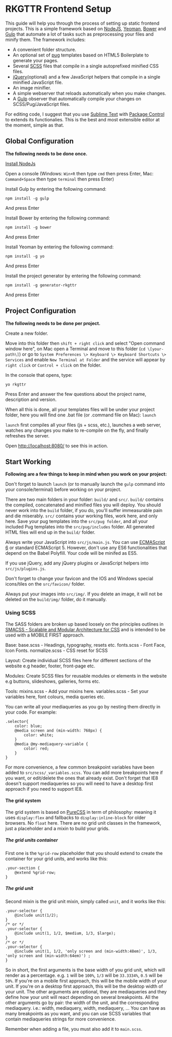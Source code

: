 # RKGTTR Frontend Setup

This guide will help you through the process of setting up static frontend projects. This is a simple framework based on [NodeJS](http://nodejs.org/), [Yeoman](http://yeoman.io/), [Bower](http://bower.io/) and [Gulp](http://gulpjs.com/) that automate a lot of tasks such as preprocessing your files and minify them. The framework includes:

* A convenient folder structure.
* An optional set of [pug](http://pug-lang.com/) templates based on HTML5 Boilerplate to generate your pages.
* Several [SCSS](http://sass-lang.com/) files that compile in a single autoprefixed minified CSS files.
* [jQuery](https://jquery.org/)(optional) and a few JavaScript helpers that compile in a single minified JavaScript file.
* An image minifier.
* A simple webserver that reloads automatically when you make changes.
* A [Gulp](http://gulpjs.com/) observer that automatically compile your changes on SCSS/Pug/JavaScript files.

For editing code, I suggest that you use [Sublime Text](http://www.sublimetext.com/) with [Package Control](https://sublime.wbond.net/) to extends its functionalies. This is the best and most extensible editor at the moment, simple as that.

## Global Configuration

**The following needs to be done once.**

[Install NodeJs](http://nodejs.org/)

Open a console (Windows: `Win+R` then type `cmd` then press Enter, Mac: `Command+Space` then type `terminal` then press Enter)

Install Gulp by entering the following command:

    npm install -g gulp

 And press Enter

Install Bower by entering the following command:

    npm install -g bower

 And press Enter

Install Yeoman by entering the following command:

    npm install -g yo

 And press Enter

Install the project generator by entering the following command:

    npm install -g generator-rkgttr

And press Enter

## Project Configuration

**The following needs to be done per project.**

Create a new folder. 

Move into this folder then `shift + right click` and select "Open command window here", on Mac open a Terminal and move to this folder (`cd \[your-path\]`) or go to `System Preferences \> Keyboard \> Keyboard Shortcuts \> Services` and enable `New Terminal at Folder` and the service will appear by `right click` or `Control + click` on the folder.

In the console that opens, type:

	yo rkgttr

Press Enter and answer the few questions about the project name, description and version.

When all this is done, all your templates files will be under your project folder, here you will find one .bat file (or .command file on Mac): `launch`

`launch` first compiles all your files (js + scss, etc.), launches a web server, watches any changes you make to re-compile on the fly, and finally refreshes the server.

Open [http://localhost:8080/](http://localhost:8080/) to see this in action.

## Start Working

**Following are a few things to keep in mind when you work on your project:**

Don't forget to launch `launch` (or to manually launch the `gulp` command into your console/terminal) before working on your project.

There are two main folders in your folder: `build/` and `src/`. `build/` contains the compiled, concatenated and minified files you will deploy. You should never work into the `build` folder, if you do, you'll suffer immeasurable pain and die miserably. `src/` contains your working files, work here, and only here. 
Save your pug templates into the `src/pug folder`, and all your included Pug templates into the `src/pug/includes` folder. All generated HTML files will end up in the `build/` folder.

Always write your JavaScript into `src/js/main.js`. You can use [ECMAScript 6](https://babeljs.io/) or standard ECMAScript 5. However, don't use any ES6 functionalities that depend on the Babel Polyfill. Your code will be minifed as ES5.

If you use jQuery, add any jQuery plugins or JavaScript helpers into `src/js/plugins.js`.

Don't forget to change your favicon and the IOS and Windows special icons/tiles on the `src/favicon/` folder.

Always put your images into `src/img/`. If you delete an image, it will not be deleted on the `build/img/` folder, do it manually.


### Using SCSS

The SASS folders are broken up based loosely on the principles outlines in [SMACSS - Scalable and Modular Architecture for CSS](https://smacss.com/) and is intended to be used with a MOBILE FIRST approach.

Base: 
base.scss - Headings, typography, resets etc.
fonts.scss - Font Face, Icon Fonts.
normalize.scss - CSS reset for SCSS

Layout:
Create individual SCSS files here for different sections of the website e.g header, footer, front-page etc.

Modules:
Create SCSS files for reusable modules or elements in the website e.g buttons, slideshows, galleries, forms etc.

Tools:
mixins.scss - Add your mixins here.
variables.scss - Set your variables here, font colours, media queries etc.

You can write all your mediaqueries as you go by nesting them directly in your code. For example:

    .selector{
        color: blue;
        @media screen and (min-width: 768px) {
            color: white;
        }
        @media @my-mediaquery-variable {
            color: red;
        }
    }

For more convenience, a few common breakpoint variables have been added to `src/scss/_variables.scss`. You can add more breakpoints here if you want, or edit/delete the ones that already exist. Don't forget that IE8 doesn't support mediaqueries so you will need to have a desktop first approach if you need to support IE8.

#### The grid system

The grid system is based on [PureCSS](http://purecss.io/) in term of philosophy: meaning it uses `display:flex` and fallbacks to `display:inline-block` for older browsers. No `float` here. There are no grid unit classes in the framework, just a placeholder and a mixin to build your grids.

##### The grid units container

First one is the `%grid-row` placeholder that you should extend to create the container for your grid units, and works like this:

    .your-section {
        @extend %grid-row;
    }


##### The grid unit

Second mixin is the grid unit mixin, simply called `unit`, and it works like this:

    .your-selector {
        @include unit(1/2);
    }
    /* or */
    .your-selector {
        @include unit(1, 1/2, $medium, 1/3, $large);
    }
    /* or */
    .your-selector {
        @include unit(1, 1/2, 'only screen and (min-width:48em)', 1/3, 'only screen and (min-width:64em)') ;
    }

So in short, the first arguments is the base width of you grid unit, which will render as a percentage. e.g. `1` will be `100%`, `1/3` will be `33.3334%`, `0.5` will be `50%`. If you're on a mobile first approach, this will be the mobile width of your unit. If you're on a desktop first approach, this will be the desktop width of your unit. The other arguments are optional, they are mediaqueries and they define how your unit will react depending on several breakpoints. All the other arguments go by pair: the width of the unit, and the corresponding mediaquery. i.e.: width, mediaquery, width, mediaquery, ... You can have as many breakpoints as you want, and you can use SCSS variables that contain mediaqueries strings for more convenience.

Remember when adding a file, you must also add it to `main.scss`.



